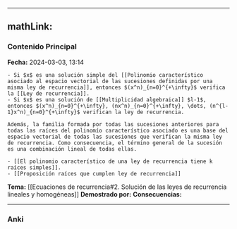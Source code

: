 
---
mathLink:
---
### Contenido Principal

**Fecha:** 2024-03-03, 13:14

```ad-theorem
- Si $x$ es una solución simple del [[Polinomio característico asociado al espacio vectorial de las sucesiones definidas por una misma ley de recurrencia]], entonces $(x^n)_{n=0}^{+\infty}$ verifica la [[Ley de recurrencia]].
- Si $x$ es una solución de [[Multiplicidad algebraica]] $l-1$, entonces $(x^n)_{n=0}^{+\infty}, (nx^n)_{n=0}^{+\infty}, \dots, (n^{l-1}x^n)_{n=0}^{+\infty}$ verifican la ley de recurrencia.

Además, la familia formada por todas las sucesiones anteriores para todas las raíces del polinomío característico asociado es una base del espacio vectorial de todas las sucesiones que verifican la misma ley de recurrencia. Como consecuencia, el término general de la sucesión es una combinación lineal de todas ellas.
```


```ad-proof
- [[El polinomio característico de una ley de recurrencia tiene k raíces simples]].
- [[Proposición raíces que cumplen ley de recurrencia]]
```


**Tema:** [[Ecuaciones de recurrencia#2. Solución de las leyes de recurrencia lineales y homogéneas]]
**Demostrado por:**
**Consecuencias:**

---
### Anki
